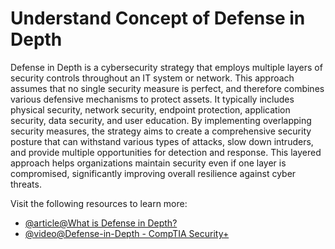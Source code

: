 # Understand Concept of Defense in Depth

Defense in Depth is a cybersecurity strategy that employs multiple layers of security controls throughout an IT system or network. This approach assumes that no single security measure is perfect, and therefore combines various defensive mechanisms to protect assets. It typically includes physical security, network security, endpoint protection, application security, data security, and user education. By implementing overlapping security measures, the strategy aims to create a comprehensive security posture that can withstand various types of attacks, slow down intruders, and provide multiple opportunities for detection and response. This layered approach helps organizations maintain security even if one layer is compromised, significantly improving overall resilience against cyber threats.

Visit the following resources to learn more:

- [@article@What is Defense in Depth?](https://www.fortinet.com/resources/cyberglossary/defense-in-depth)
- [@video@Defense-in-Depth - CompTIA Security+](https://www.youtube.com/watch?v=HLQ4wX8NxQY)